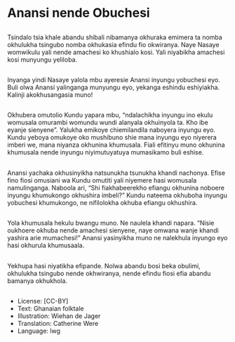 # Anansi nende Obuchesi

##
Tsindalo tsia khale abandu
shibali nibamanya okhuraka
emimera ta nomba okhulukha
tsingubo nomba okhukasia
efindu fio okwiranya. Naye
Nasaye womwikulu yali nende
amachesi ko khushialo kosi. Yali
niyabikha amachesi kosi
munyungu yeliloba.

##
Inyanga yindi Nasaye yalola
mbu ayeresie Anansi inyungu
yobuchesi eyo. Buli olwa Anansi
yalinganga munyungu eyo,
yekanga eshindu eshiyiakha.
Kalinji akokhusangasia muno!

##
Okhubera omutolio Kundu
yapara mbu, “ndalachikha
inyungu ino ekulu womusala
omurambi womundu wundi
alanyala okhuinyola ta. Kho ibe
eyanje sienyene”. Yalukha
emikoye chiemilandila naboyera
inyungu eyo. Kundu yeboya
omukoye oko mushibuno shie
mana inyungu eyo niyerera
imberi we, mana niyanza
okhunina khumusala.
Fiali efitinyu muno okhunina
khumusala nende inyungu
niyimutuyatuya mumasikamo
buli eshise.

##
Anansi yachaka okhusinyikha
natsunukha tsunukha khandi
nachonya.
Efise fino fiosi omusiani wa
Kundu omutiti yali niyemere
hasi womusala namulinganga.
Naboola ari, “Shi
fiakhabeerekho efiangu
okhunina noboere inyungu
khumukongo okhushira imbeli?”
Kundu nateema okhuboha
inyungu yobuchesi
khumukongo, ne nifilolokha
okhuba efiangu okhushira.

##
Yola khumusala hekulu bwangu
muno.
Ne naulela khandi napara.
“Nisie oukhoere okhuba nende
amachesi sienyene, naye
omwana wanje khandi yashira
arie mumachesi!”
Anansi yasinyikha muno ne
nalekhula inyungo eyo hasi
okhurula khumusaala.

##
Yekhupa hasi niyatikha
efipande.
Nolwa abandu bosi beka
obulimi, okhulukha tsingubo
nende okhwiranya, nende
efindu fiosi efia abandu
bamanya okhukhola.

##
* License: [CC-BY]
* Text: Ghanaian folktale
* Illustration: Wiehan de Jager
* Translation: Catherine Were
* Language: lwg
